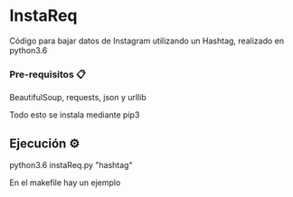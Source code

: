 # InstaReq

Código para bajar datos de Instagram utilizando un Hashtag,
realizado en python3.6

### Pre-requisitos 📋

BeautifulSoup,
requests,
json y
urllib

Todo esto se instala mediante pip3

## Ejecución ⚙️

python3.6 instaReq.py "hashtag"

En el makefile hay un ejemplo
